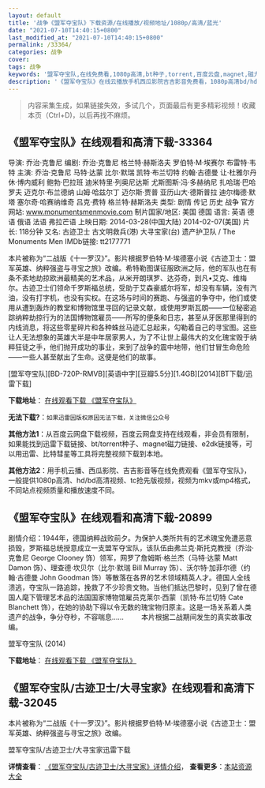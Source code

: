 ```yaml
---
layout: default
title: '战争《盟军夺宝队》下载资源/在线播放/视频地址/1080p/高清/蓝光'
date: "2021-07-10T14:40:15+0800"
last_modified_at: "2021-07-10T14:40:15+0800"
permalink: /33364/
categories: 战争
cover:
tags: 战争
keywords: '盟军夺宝队,在线免费看,1080p高清,bt种子,torrent,百度云盘,magnet,磁力链,迅雷下载资源'
description: '《盟军夺宝队》在线云播放手机西瓜影院吉吉影音免费看，1080p高清bd/hd未删减完整版和tc抢先枪版，mkv/mp4格式，附带bt/torrent种子、magnet/磁力链、百度云盘、网盘资源迅雷下载链接'
---
```


>内容采集生成，如果链接失效，多试几个，页面最后有更多精彩视频！收藏本页（Ctrl+D)，以后再找不麻烦。


## 《盟军夺宝队》在线观看和高清下载-33364

导演: 乔治·克鲁尼 编剧: 乔治·克鲁尼 格兰特·赫斯洛夫 罗伯特·M·埃赛尔 布雷特·韦特 主演: 乔治·克鲁尼 马特·达蒙 比尔·默瑞 凯特·布兰切特 约翰·古德曼 让·杜雅尔丹 休·博内威利 鲍勃·巴拉班 迪米特里·列奥尼达斯 尤斯图斯·冯·多赫纳尼 扎哈瑞·巴哈罗夫 迈克尔·布兰德纳 山姆·哈兹尔丁 迈尔斯·贾普 亚历山大·德斯普拉 迪尔梅德·默塔 塞尔奇·哈赛纳维奇 吕克·费特 格兰特·赫斯洛夫 类型: 剧情 传记 历史 战争 官方网站: www.monumentsmenmovie.com 制片国家/地区: 美国 德国 语言: 英语 德语 俄语 法语 弗拉芒语 上映日期: 2014-03-28(中国大陆) 2014-02-07(美国) 片长: 118分钟 又名: 古迹卫士 古文明救兵(港) 大寻宝家(台) 遗产护卫队 / The Monuments Men IMDb链接: tt2177771

本片被称为“二战版《十一罗汉》”。影片根据罗伯特·M·埃德塞小说《古迹卫士：盟军英雄、纳粹强盗与寻宝之旅》改编。希特勒图谋征服欧洲之际，他的军队也在有条不紊地劫掠欧洲最精美的艺术品，从米开朗琪罗、达芬奇，到凡•艾克、维梅尔。古迹卫士们领命千罗斯福总统，受助于艾森豪威尔将军，却没有车辆，没有汽油，没有打字机，也没有实权。在这场与时间的赛跑、与强盗的争夺中，他们或使用从遭到轰炸的教堂和博物馆里寻回的记录文献，或使用罗斯瓦朗——一位秘密追踪纳粹劫掠行为的法国博物馆雇员——所写的便条和日志，甚至从牙医那里得到的内线消息，将这些零星碎片和各种蛛丝马迹汇总起来，勾勒着自己的寻宝图。这些让人无法想象的英雄大半是中年居家男人，为了不让世上最伟大的文化瑰宝毁于纳粹狂徒之手，他们抛开成功的事业，来到了战争的震中地带，他们甘冒生命危险——一些人甚至献出了生命。这便是他们的故事。


[盟军夺宝队][BD-720P-RMVB][英语中字][豆瓣5.5分][1.4GB][2014][BT下载/迅雷下载]

**下载地址**： [在线观看下载 《盟军夺宝队》](https://www.btdx8.com/torrent/the_monuments_men_2014.html) 


**无法下载?**：`如果迅雷因版权原因无法下载，关注微信公众号 `

**其他方法1**：从百度云网盘下载视频，百度云网盘支持在线观看，非会员有限制，如果能找到迅雷下载链接、bt/torrent种子、magnet磁力链接、e2dk链接等，可以用迅雷、比特彗星等工具将完整视频下载到本地。

**其他方法2**：用手机云播、西瓜影院、吉吉影音等在线免费观看《盟军夺宝队》，一般提供1080p高清、hd/bd高清视频、tc抢先版视频，视频为mkv或mp4格式，不同站点视频质量和播放速度不同。


## 《盟军夺宝队》在线观看和高清下载-20899

剧情介绍：1944年，德国纳粹战败前夕。为保护人类所共有的艺术瑰宝免遭恶意损毁，罗斯福总统授意成立一支盟军夺宝队，该队伍由弗兰克·斯托克教授（乔治·克鲁尼 George Clooney 饰）领军，网罗了詹姆斯·格兰杰（马特·达蒙 Matt Damon 饰）、理查德·坎贝尔（比尔·默瑞 Bill Murray 饰）、沃尔特·加菲尔德（约翰·古德曼 John Goodman 饰）等散落在各界的艺术领域精英人才。德国人全线溃逃，夺宝队一路追踪，挽救了不少珍贵文物。当他们抵达巴黎时，见到了曾在德国人麾下管理艺术品的法国国家博物馆雇员克莱尔·西蒙（凯特·布兰切特 Cate Blanchett 饰），在她的协助下得以令无数的瑰宝物归原主。这是一场关系着人类遗产的战争，争分夺秒，不容喘息……  　　本片根据二战期间发生的真实故事改编。


盟军夺宝队 (2014)

**下载地址**： [在线观看下载 《盟军夺宝队》](https://www.btbtdy.me/btdy/dy1575.html) 


## 《盟军夺宝队/古迹卫士/大寻宝家》在线观看和高清下载-32045

本片被称为&ldquo;二战版《十一罗汉》&rdquo;。影片根据罗伯特·M·埃德塞小说《古迹卫士：盟军英雄、纳粹强盗与寻宝之旅》改编。


盟军夺宝队/古迹卫士/大寻宝家迅雷下载

**详情查看**： [《盟军夺宝队/古迹卫士/大寻宝家》详情介绍](/movie/32045/)， **查看更多**：[本站资源大全](/movie/t/all/)

